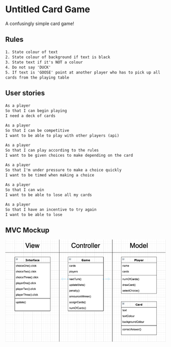 # Untitled Card Game
A confusingly simple card game! 

## Rules
```
1. State colour of text
2. State colour of background if text is black
3. State text if it's NOT a colour
4. Do not say 'DUCK'
5. If text is 'GOOSE' point at another player who has to pick up all cards from the playing table
```

## User stories
```
As a player 
So that I can begin playing
I need a deck of cards
```
```
As a player
So that I can be competitive
I want to be able to play with other players (api)
```
```
As a player
So that I can play according to the rules
I want to be given choices to make depending on the card
```
```
As a player
So that I'm under pressure to make a choice quickly
I want to be timed when making a choice
```
```
As a player
So that I can win
I want to be able to lose all my cards
```
```
As a player
So that I have an incentive to try again
I want to be able to lose
```

## MVC Mockup
![MVC Mockup](./resources/mvc_concept_01.png)
